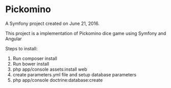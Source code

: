 Pickomino 
======================

A Symfony project created on June 21, 2016.

This project is a implementation of Pickomino dice game using Symfony and Angular

Steps to install:
1) Run composer install
2) Run bower install
3) php app/console assets:install web
4) create parameters.yml file and setup database parameters
5) php app/console doctrine:database:create
